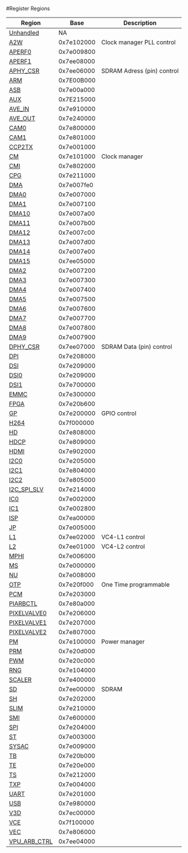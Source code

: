 #Register Regions

| Region | Base | Description |
| --- | --- | --- |
| [Unhandled](Region_Unhandled.md) | NA |  |
| [A2W](Region_A2W.md) | 0x7e102000 | Clock manager PLL control |
| [APERF0](Region_APERF0.md) | 0x7e009800 |  |
| [APERF1](Region_APERF1.md) | 0x7ee08000 |  |
| [APHY_CSR](Region_APHY_CSR.md) | 0x7ee06000 | SDRAM Adress (pin) control |
| [ARM](Region_ARM.md) | 0x7E00B000 |  |
| [ASB](Region_ASB.md) | 0x7e00a000 |  |
| [AUX](Region_AUX.md) | 0x7E215000 |  |
| [AVE_IN](Region_AVE_IN.md) | 0x7e910000 |  |
| [AVE_OUT](Region_AVE_OUT.md) | 0x7e240000 |  |
| [CAM0](Region_CAM0.md) | 0x7e800000 |  |
| [CAM1](Region_CAM1.md) | 0x7e801000 |  |
| [CCP2TX](Region_CCP2TX.md) | 0x7e001000 |  |
| [CM](Region_CM.md) | 0x7e101000 | Clock manager |
| [CMI](Region_CMI.md) | 0x7e802000 |  |
| [CPG](Region_CPG.md) | 0x7e211000 |  |
| [DMA](Region_DMA.md) | 0x7e007fe0 |  |
| [DMA0](Region_DMA0.md) | 0x7e007000 |  |
| [DMA1](Region_DMA1.md) | 0x7e007100 |  |
| [DMA10](Region_DMA10.md) | 0x7e007a00 |  |
| [DMA11](Region_DMA11.md) | 0x7e007b00 |  |
| [DMA12](Region_DMA12.md) | 0x7e007c00 |  |
| [DMA13](Region_DMA13.md) | 0x7e007d00 |  |
| [DMA14](Region_DMA14.md) | 0x7e007e00 |  |
| [DMA15](Region_DMA15.md) | 0x7ee05000 |  |
| [DMA2](Region_DMA2.md) | 0x7e007200 |  |
| [DMA3](Region_DMA3.md) | 0x7e007300 |  |
| [DMA4](Region_DMA4.md) | 0x7e007400 |  |
| [DMA5](Region_DMA5.md) | 0x7e007500 |  |
| [DMA6](Region_DMA6.md) | 0x7e007600 |  |
| [DMA7](Region_DMA7.md) | 0x7e007700 |  |
| [DMA8](Region_DMA8.md) | 0x7e007800 |  |
| [DMA9](Region_DMA9.md) | 0x7e007900 |  |
| [DPHY_CSR](Region_DPHY_CSR.md) | 0x7ee07000 | SDRAM Data (pin) control |
| [DPI](Region_DPI.md) | 0x7e208000 |  |
| [DSI](Region_DSI.md) | 0x7e209000 |  |
| [DSI0](Region_DSI0.md) | 0x7e209000 |  |
| [DSI1](Region_DSI1.md) | 0x7e700000 |  |
| [EMMC](Region_EMMC.md) | 0x7e300000 |  |
| [FPGA](Region_FPGA.md) | 0x7e20b600 |  |
| [GP](Region_GP.md) | 0x7e200000 | GPIO control |
| [H264](Region_H264.md) | 0x7f000000 |  |
| [HD](Region_HD.md) | 0x7e808000 |  |
| [HDCP](Region_HDCP.md) | 0x7e809000 |  |
| [HDMI](Region_HDMI.md) | 0x7e902000 |  |
| [I2C0](Region_I2C0.md) | 0x7e205000 |  |
| [I2C1](Region_I2C1.md) | 0x7e804000 |  |
| [I2C2](Region_I2C2.md) | 0x7e805000 |  |
| [I2C_SPI_SLV](Region_I2C_SPI_SLV.md) | 0x7e214000 |  |
| [IC0](Region_IC0.md) | 0x7e002000 |  |
| [IC1](Region_IC1.md) | 0x7e002800 |  |
| [ISP](Region_ISP.md) | 0x7ea00000 |  |
| [JP](Region_JP.md) | 0x7e005000 |  |
| [L1](Region_L1.md) | 0x7ee02000 | VC4-L1 control |
| [L2](Region_L2.md) | 0x7ee01000 | VC4-L2 control |
| [MPHI](Region_MPHI.md) | 0x7e006000 |  |
| [MS](Region_MS.md) | 0x7e000000 |  |
| [NU](Region_NU.md) | 0x7e008000 |  |
| [OTP](Region_OTP.md) | 0x7e20f000 | One Time programmable |
| [PCM](Region_PCM.md) | 0x7e203000 |  |
| [PIARBCTL](Region_PIARBCTL.md) | 0x7e80a000 |  |
| [PIXELVALVE0](Region_PIXELVALVE0.md) | 0x7e206000 |  |
| [PIXELVALVE1](Region_PIXELVALVE1.md) | 0x7e207000 |  |
| [PIXELVALVE2](Region_PIXELVALVE2.md) | 0x7e807000 |  |
| [PM](Region_PM.md) | 0x7e100000 | Power manager |
| [PRM](Region_PRM.md) | 0x7e20d000 |  |
| [PWM](Region_PWM.md) | 0x7e20c000 |  |
| [RNG](Region_RNG.md) | 0x7e104000 |  |
| [SCALER](Region_SCALER.md) | 0x7e400000 |  |
| [SD](Region_SD.md) | 0x7ee00000 | SDRAM |
| [SH](Region_SH.md) | 0x7e202000 |  |
| [SLIM](Region_SLIM.md) | 0x7e210000 |  |
| [SMI](Region_SMI.md) | 0x7e600000 |  |
| [SPI](Region_SPI.md) | 0x7e204000 |  |
| [ST](Region_ST.md) | 0x7e003000 |  |
| [SYSAC](Region_SYSAC.md) | 0x7e009000 |  |
| [TB](Region_TB.md) | 0x7e20b000 |  |
| [TE](Region_TE.md) | 0x7e20e000 |  |
| [TS](Region_TS.md) | 0x7e212000 |  |
| [TXP](Region_TXP.md) | 0x7e004000 |  |
| [UART](Region_UART.md) | 0x7e201000 |  |
| [USB](Region_USB.md) | 0x7e980000 |  |
| [V3D](Region_V3D.md) | 0x7ec00000 |  |
| [VCE](Region_VCE.md) | 0x7f100000 |  |
| [VEC](Region_VEC.md) | 0x7e806000 |  |
| [VPU_ARB_CTRL](Region_VPU_ARB_CTRL.md) | 0x7ee04000 |  |
